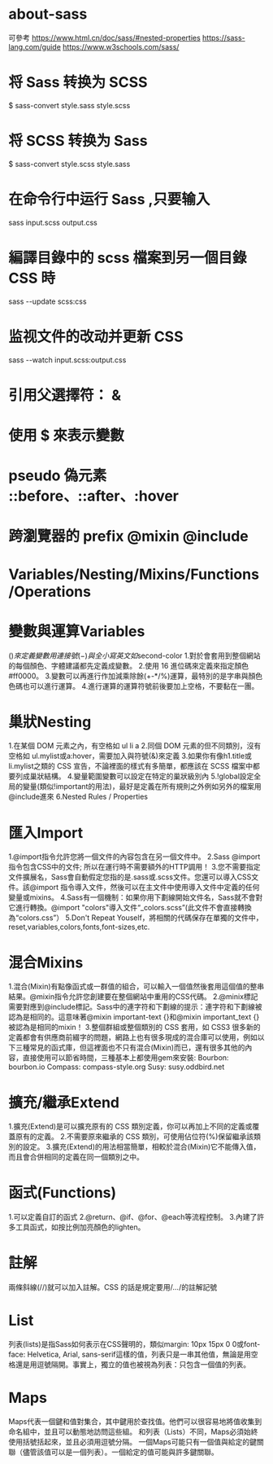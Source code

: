# about-sass
可參考
https://www.html.cn/doc/sass/#nested-properties
https://sass-lang.com/guide
https://www.w3schools.com/sass/


# 将 Sass 转换为 SCSS
$ sass-convert style.sass style.scss

# 将 SCSS 转换为 Sass
$ sass-convert style.scss style.sass

# 在命令行中运行 Sass ,只要输入
sass input.scss output.css

# 編譯目錄中的 scss 檔案到另一個目錄 CSS 時
sass --update scss:css

# 监视文件的改动并更新 CSS
sass --watch input.scss:output.css

# 引用父選擇符： &

# 使用 $ 來表示變數

# pseudo 偽元素 ::before、::after、:hover

# 跨瀏覽器的 prefix @mixin @include 

# Variables/Nesting/Mixins/Functions/Operations

# 變數與運算Variables
($)來定義變數 用連接號(-)與全小寫英文 如$second-color
1.對於會套用到整個網站的每個顏色、字體建議都先定義成變數。
2.使用 16 進位碼來定義來指定顏色 #ff0000。
3.變數可以再進行作加減乘除餘(+-*/%)運算，最特別的是字串與顏色色碼也可以進行運算。
4.進行運算的運算符號前後要加上空格，不要黏在一團。

# 巢狀Nesting
1.在某個 DOM 元素之內，有空格如 ul li a
2.同個 DOM 元素的但不同類別，沒有空格如 ul.mylist或a:hover，需要加入與符號(&)來定義
3.如果你有像h1.title或li.mylist之類的 CSS 宣告，不論裡面的樣式有多簡單，都應該在 SCSS 檔案中都要列成巢狀結構。
4.變量範圍變數可以設定在特定的巢狀級別內
5.!global設定全局的變量(類似!important的用法)，最好是定義在所有規則之外例如另外的檔案用@include進來
6.Nested Rules / Properties

# 匯入Import
1.@import指令允許您將一個文件的內容包含在另一個文件中。
2.Sass @import 指令包含CSS中的文件; 所以在運行時不需要額外的HTTP調用！
3.您不需要指定文件擴展名，Sass會自動假定您指的是.sass或.scss文件。您還可以導入CSS文件。該@import 指令導入文件，然後可以在主文件中使用導入文件中定義的任何變量或mixins。
4.Sass有一個機制：如果你用下劃線開始文件名，Sass就不會對它進行轉換。@import "colors"導入文件“_colors.scss”(此文件不會直接轉換為“colors.css”）
5.Don't Repeat Youself，將相關的代碼保存在單獨的文件中，reset,variables,colors,fonts,font-sizes,etc.

# 混合Mixins
1.混合(Mixin)有點像函式或一群值的組合，可以輸入一個值然後套用這個值的整串結果。@mixin指令允許您創建要在整個網站中重用的CSS代碼。
2.@minix標記需要對應到@include標記。Sass中的連字符和下劃線的提示：連字符和下劃線被認為是相同的。這意味著@mixin important-text {}和@mixin important_text {}被認為是相同的mixin！
3.整個群組或整個類別的 CSS 套用，如 CSS3 很多新的定義都會有供應商前綴字的問題，網路上也有很多現成的混合庫可以使用，例如以下三種常見的函式庫，但這裡面也不只有混合(Mixin)而已，還有很多其他的內容，直接使用可以節省時間，三種基本上都使用gem來安裝:
Bourbon: bourbon.io
Compass: compass-style.org
Susy: susy.oddbird.net

# 擴充/繼承Extend
1.擴充(Extend)是可以擴充原有的 CSS 類別定義，你可以再加上不同的定義或覆蓋原有的定義。
2.不需要原來繼承的 CSS 類別，可使用佔位符(%)保留繼承該類別的設定。
3.擴充(Extend)的用法相當簡單，相較於混合(Mixin)它不能傳入值，而且會合併相同的定義在同一個類別之中。

# 函式(Functions)
1.可以定義自訂的函式
2.@return、@if、@for、@each等流程控制。
3.內建了許多工具函式，如按比例加亮顏色的lighten。

# 註解
兩條斜線(//)就可以加入註解。CSS 的話是規定要用/*...*/的註解記號

# List
列表(lists)是指Sass如何表示在CSS聲明的，類似margin: 10px 15px 0 0或font-face: Helvetica, Arial, sans-serif這樣的值，列表只是一串其他值，無論是用空格還是用逗號隔開。事實上，獨立的值也被視為列表：只包含一個值的列表。

# Maps
Maps代表一個鍵和值對集合，其中鍵用於查找值。他們可以很容易地將值收集到命名組中，並且可以動態地訪問這些組。
和列表（Lists）不同，Maps必須始終使用括號括起來，並且必須用逗號分隔。
一個Maps可能只有一個值與給定的鍵關聯（儘管該值可以是一個列表）。一個給定的值可能與許多鍵關聯。
